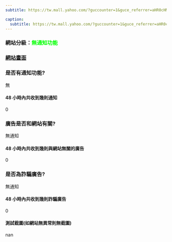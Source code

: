 ```yaml
---
subtitle: https://tw.mall.yahoo.com/?guccounter=1&guce_referrer=aHR0cHM6Ly93d3cubXlsaW5rLmNvbS50dy8&guce_referrer_sig=AQAAAAtlawVRVfQo7tXDA11w6hF61teVORo-e531h2bRvKT7QcMxBLNnwkBJgLwUdFwZ8sEzvK4M9aXncbNNgH_xeWXFEJU-qliac38-JppxIM3isHe6bfDupPt7kILnqGwDObmiciKfF7zi5vBLPCMg9NjlTaAHR3UlY3nf1Hg5KX94

caption:
  subtitle: https://tw.mall.yahoo.com/?guccounter=1&guce_referrer=aHR0cHM6Ly93d3cubXlsaW5rLmNvbS50dy8&guce_referrer_sig=AQAAAAtlawVRVfQo7tXDA11w6hF61teVORo-e531h2bRvKT7QcMxBLNnwkBJgLwUdFwZ8sEzvK4M9aXncbNNgH_xeWXFEJU-qliac38-JppxIM3isHe6bfDupPt7kILnqGwDObmiciKfF7zi5vBLPCMg9NjlTaAHR3UlY3nf1Hg5KX94
---
```


<h3>網站分級：<font color="#00FF00">無通知功能</font></h3>

### [網站畫面](https://tw.mall.yahoo.com/?guccounter=1&guce_referrer=aHR0cHM6Ly93d3cubXlsaW5rLmNvbS50dy8&guce_referrer_sig=AQAAAAtlawVRVfQo7tXDA11w6hF61teVORo-e531h2bRvKT7QcMxBLNnwkBJgLwUdFwZ8sEzvK4M9aXncbNNgH_xeWXFEJU-qliac38-JppxIM3isHe6bfDupPt7kILnqGwDObmiciKfF7zi5vBLPCMg9NjlTaAHR3UlY3nf1Hg5KX94)
### 是否有通知功能?
無

#### 48 小時內共收到幾則通知
0

### 廣告是否和網站有關?
無通知

#### 48 小時內共收到幾則與網站無關的廣告
0

### 是否為詐騙廣告?
無通知

#### 48 小時內共收到幾則詐騙廣告
0

#### 測試截圖(如網站無異常則無截圖)
nan

